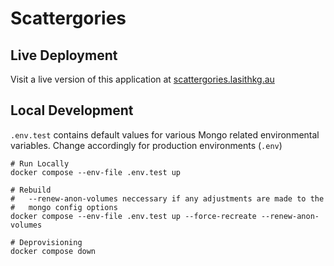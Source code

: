 # Scattergories

## Live Deployment

Visit a live version of this application at [scattergories.lasithkg.au](http://scattergories.lasithkg.au)

## Local Development

`.env.test` contains default values for various Mongo related environmental variables.
Change accordingly for production environments (`.env`)

```
# Run Locally
docker compose --env-file .env.test up

# Rebuild
#   --renew-anon-volumes neccessary if any adjustments are made to the
#   mongo config options
docker compose --env-file .env.test up --force-recreate --renew-anon-volumes

# Deprovisioning
docker compose down
```
